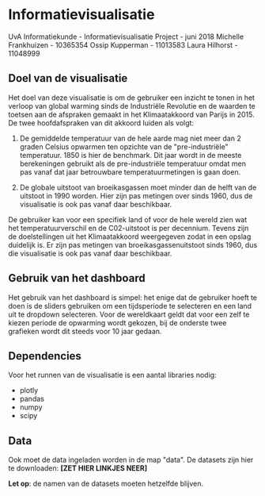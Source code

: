 # Informatievisualisatie
UvA Informatiekunde - Informatievisualisatie Project - juni 2018
Michelle Frankhuizen - 10365354
Ossip Kupperman - 11013583
Laura Hilhorst - 11048999


## Doel van de visualisatie
Het doel van deze visualisatie is om de gebruiker een inzicht te tonen in het verloop van global warming sinds de Industriële Revolutie en de waarden te toetsen aan de afspraken gemaakt in het Klimaatakkoord van Parijs in 2015. De twee hoofdafspraken van dit akkoord luiden als volgt:

1. De gemiddelde temperatuur van de hele aarde mag niet meer dan 2 graden Celsius opwarmen ten opzichte van de "pre-industriële" temperatuur. 1850 is hier de benchmark. Dit jaar wordt in de meeste berekeningen gebruikt als de pre-industriële temperatuur omdat men pas vanaf dat jaar betrouwbare temperatuurmetingen is gaan doen. 

2. De globale uitstoot van broeikasgassen moet minder dan de helft van de uitstoot in 1990 worden. Hier zijn pas metingen over sinds 1960, dus de visualisatie is ook pas vanaf daar beschikbaar.

 De gebruiker kan voor een specifiek land of voor de hele wereld zien wat het temperatuurverschil en de C02-uitstoot is per decennium. Tevens zijn de doelstellingen uit het Klimaatakkoord weergegeven zodat in een opslag duidelijk is. Er zijn pas metingen van broeikasgassenuitstoot sinds 1960, dus die visualisatie is ook pas vanaf daar beschikbaar.


## Gebruik van het dashboard
Het gebruik van het dashboard is simpel: het enige dat de gebruiker hoeft te doen is de sliders gebruiken om een tijdsperiode te selecteren en een land uit te dropdown selecteren. Voor de wereldkaart geldt dat voor een zelf te kiezen periode de opwarming wordt gekozen, bij de onderste twee grafieken wordt dit steeds voor 10 jaar gedaan. 

##  Dependencies
Voor het runnen van de visualisatie is een aantal libraries nodig:
- plotly 
- pandas 
- numpy
- scipy

## Data
Ook moet de data ingeladen worden in de map "data". De datasets zijn hier te downloaden:
**[ZET HIER LINKJES NEER]**

**Let op**: de namen van de datasets moeten hetzelfde blijven. 
